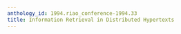 ```yaml
---
anthology_id: 1994.riao_conference-1994.33
title: Information Retrieval in Distributed Hypertexts
---
```

